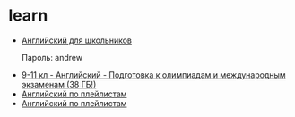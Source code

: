 # learn

<ul>
	<li>
		<a href="https://mitc6me-my.sharepoint.com/:f:/g/personal/gr164_my365ms_site/EvJYTK33nmhDhzwO6uoavGkB1GZkh6b2byf_QZTJk01qlA?e=E4wJ9t">Английский для школьников</a>
    <p>Пароль: andrew</p>
	</li>
	<li>
		<a href="https://mega.nz/#F!W6QQGYCI!ZdHez21UctjVFC26j8EkDw">9-11 кл - Английский - Подготовка к олимпиадам и международным экзаменам (38 ГБ!)</a>
	</li>
	<li>
		<a href="https://www.youtube.com/watch?v=Hp9wUEDasY4&list=PLD6SPjEPomaustGSgYNsn3V62BTQeH85X">Английский по плейлистам</a>
	</li>
  <li>
		<a href="https://www.youtube.com/watch?v=Hp9wUEDasY4&list=PLD6SPjEPomaustGSgYNsn3V62BTQeH85X">Английский по плейлистам</a>
	</li>
</ul>
